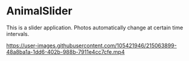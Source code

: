 # AnimalSlider
This is a slider application. Photos automatically change at certain time intervals.


https://user-images.githubusercontent.com/105421946/215063899-48a8ba1a-1dd6-402b-988b-7911e4cc7cfe.mp4

